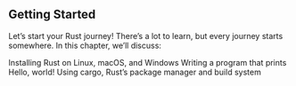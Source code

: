 ## Getting Started
Let’s start your Rust journey! There’s a lot to learn, but every journey starts somewhere. In this chapter, we’ll discuss:

Installing Rust on Linux, macOS, and Windows
Writing a program that prints Hello, world!
Using cargo, Rust’s package manager and build system